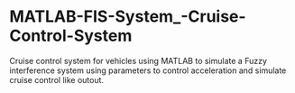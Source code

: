 # MATLAB-FIS-System_-Cruise-Control-System
Cruise control system for vehicles using MATLAB to simulate a Fuzzy interference system using parameters to control acceleration and simulate cruise control like outout. 
